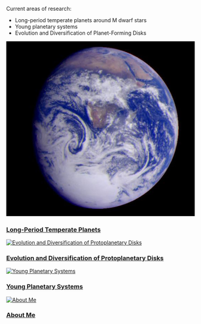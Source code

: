 <bf>Current areas of research:</bf>
<ul>
  <li>Long-period temperate planets around M dwarf stars</li>
  <li>Young planetary systems</li>
  <li>Evolution and Diversification of Planet-Forming Disks</li>
</ul>
<section id="two">
<!-- <h2>Recent Work</h2>
 --><div class="row">
<article class="6u 12u$(xsmall) work-item">
<a href=./temperate.html class="image fit thumb"><img src="images/earth.jpg" alt="Long-Period Temperate Planets" /></a>
								<h3><a href=./temperate.html>Long-Period Temperate Planets</a></h3>
							</article>
							<article class="6u$ 12u$(xsmall) work-item">
								<a href="./directimaging.html" class="image fit thumb"><img src="images/kernel.jpg" alt="Evolution and Diversification of Protoplanetary Disks" /></a>
								<h3><a href = ./directimaging.html>Evolution and Diversification of Protoplanetary Disks</a></h3>
							</article>
							<article class="6u 12u$(xsmall) work-item">
								<a href="./radio.html" class="image fit thumb"><img src="images/radio.jpg" alt="Young Planetary Systems" /></a>
								<h3><a href=./young.html>Young Planetary Systems</a></h3>
							</article>
							<article class="6u$ 12u$(xsmall) work-item">
								<a href="./about.html" class="image fit thumb"><img src="images/about.jpg" alt="About Me" /></a>
								<h3><a href=./about.html>About Me</a></h3>
							</article>
						</div>
					</section>
